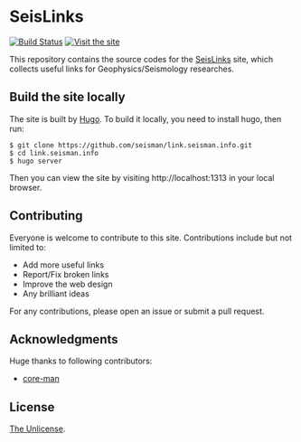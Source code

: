 # SeisLinks

[![Build Status](https://travis-ci.org/seisman/link.seisman.info.svg?branch=master)](https://travis-ci.org/seisman/link.seisman.info)
[![Visit the site](https://img.shields.io/badge/Visit-https://link.seisman.info-blue.svg?style=flat-square)](https://link.seisman.info)

This repository contains the source codes for the [SeisLinks](https://link.seisman.info) site,
which collects useful links for Geophysics/Seismology researches.

## Build the site locally

The site is built by [Hugo](https://gohugo.io/). To build it locally,
you need to install hugo, then run:

```
$ git clone https://github.com/seisman/link.seisman.info.git
$ cd link.seisman.info
$ hugo server
```

Then you can view the site by visiting http://localhost:1313 in your local browser.

## Contributing

Everyone is welcome to contribute to this site. Contributions include but not limited to:

- Add more useful links
- Report/Fix broken links
- Improve the web design
- Any brilliant ideas

For any contributions, please open an issue or submit a pull request.

## Acknowledgments

Huge thanks to following contributors:

- [core-man](https://github.com/core-man)

## License

[The Unlicense](https://unlicense.org/).
